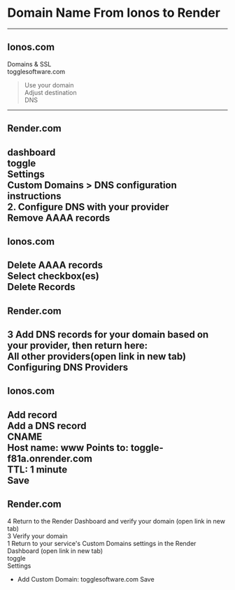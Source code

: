 # Domain Name From Ionos to Render
---
## Ionos.com  

Domains & SSL  
togglesoftware.com  
> Use your domain  
Adjust destination  
DNS  
---
## Render.com  

dashboard  
toggle  
Settings  
Custom Domains > DNS configuration instructions  
2. Configure DNS with your provider  
Remove AAAA records  
---
## Ionos.com  

Delete AAAA records  
Select checkbox(es)  
Delete Records  
--- 
## Render.com  

3 Add DNS records for your domain based on your provider, then return here:  
All other providers(open link in new tab)  
Configuring DNS Providers  
--- 
## Ionos.com  

Add record  
Add a DNS record  
CNAME  
Host name: www
Points to: toggle-f81a.onrender.com  
TTL: 1 minute  
Save
--- 
## Render.com
4 Return to the Render Dashboard and verify your domain (open link in new tab)  
3 Verify your domain  
1 Return to your service's Custom Domains settings in the Render Dashboard (open link in new tab)  
toggle  
Settings  
+ Add Custom Domain: togglesoftware.com Save  



